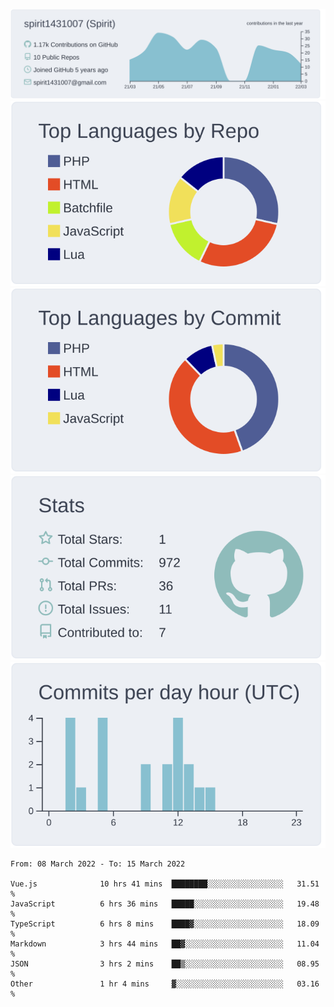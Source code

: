 [![](https://raw.githubusercontent.com/spirit1431007/spirit1431007/master/profile-summary-card-output/nord_bright/0-profile-details.svg)](https://git.io/spiritx)
[![](https://raw.githubusercontent.com/spirit1431007/spirit1431007/master/profile-summary-card-output/nord_bright/1-repos-per-language.svg)](https://git.io/spiritx) [![](https://raw.githubusercontent.com/spirit1431007/spirit1431007/master/profile-summary-card-output/nord_bright/2-most-commit-language.svg)](https://git.io/spiritx)
[![](https://raw.githubusercontent.com/spirit1431007/spirit1431007/master/profile-summary-card-output/nord_bright/3-stats.svg)](https://git.io/spiritx) [![](https://raw.githubusercontent.com/spirit1431007/spirit1431007/master/profile-summary-card-output/nord_bright/4-productive-time.svg)](https://git.io/spiritx)

<!--START_SECTION:waka-->

```text
From: 08 March 2022 - To: 15 March 2022

Vue.js              10 hrs 41 mins  ████████░░░░░░░░░░░░░░░░░   31.51 %
JavaScript          6 hrs 36 mins   █████░░░░░░░░░░░░░░░░░░░░   19.48 %
TypeScript          6 hrs 8 mins    ████▓░░░░░░░░░░░░░░░░░░░░   18.09 %
Markdown            3 hrs 44 mins   ██▓░░░░░░░░░░░░░░░░░░░░░░   11.04 %
JSON                3 hrs 2 mins    ██▒░░░░░░░░░░░░░░░░░░░░░░   08.95 %
Other               1 hr 4 mins     ▓░░░░░░░░░░░░░░░░░░░░░░░░   03.16 %
```

<!--END_SECTION:waka-->
